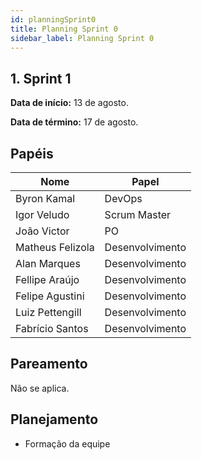 ```yaml
---
id: planningSprint0
title: Planning Sprint 0
sidebar_label: Planning Sprint 0
---
```


## 1. Sprint 1

**Data de início:** 13 de agosto.

**Data de término:** 17 de agosto.

## Papéis

| Nome             | Papel           |
| ---------------- | --------------- |
| Byron Kamal      | DevOps          |
| Igor Veludo      | Scrum Master    |
| João Victor      | PO              |
| Matheus Felizola | Desenvolvimento |
| Alan Marques     | Desenvolvimento |
| Fellipe Araújo   | Desenvolvimento |
| Felipe Agustini  | Desenvolvimento |
| Luiz Pettengill  | Desenvolvimento |
| Fabrício Santos  | Desenvolvimento |

## Pareamento

Não se aplica.

## Planejamento

<ul>
<li>Formação da equipe</li>
</ul>
